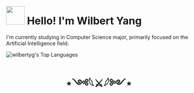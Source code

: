 <h1><img src="https://slackmojis.com/emojis/4594-blob-wave/download" width="50"/> Hello! I'm Wilbert Yang</h1>
I'm currently studying in Computer Science major, primarily focused on the Artificial Intelligence field. 

![wilbertyg's Top Languages](https://github-readme-stats.vercel.app/api/top-langs/?username=wilbertyg&theme=radical&show_icons=true&hide_border=true&layout=compact)
<div align="center">
  <h1>⋆༺𓆩⚔𓆪༻⋆</h1>
</div>

<!--
**wilbertyg/wilbertyg** is a ✨ _special_ ✨ repository because its `README.md` (this file) appears on your GitHub profile.

Here are some ideas to get you started:

- 🔭 I’m currently working on ...
- 🌱 I’m currently learning ...
- 👯 I’m looking to collaborate on ...
- 🤔 I’m looking for help with ...
- 💬 Ask me about ...
- 📫 How to reach me: ...
- 😄 Pronouns: ...
- ⚡ Fun fact: ...
-->
